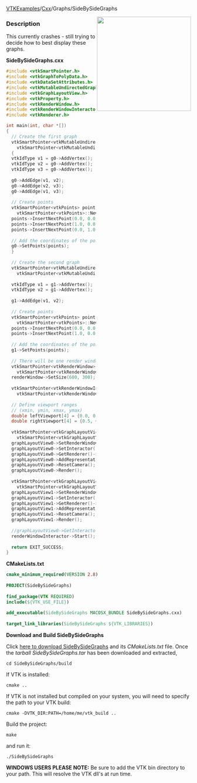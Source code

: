 [VTKExamples](/index/)/[Cxx](/Cxx)/Graphs/SideBySideGraphs

<img align="right" src="https://github.com/lorensen/VTKExamples/blob/gh-pages/Testing/Baseline/Graphs/TestSideBySideGraphs.png?raw=true" width="256" />

### Description
This currently crashes - still trying to decide how to best display these graphs.

**SideBySideGraphs.cxx**
```c++
#include <vtkSmartPointer.h>
#include <vtkGraphToPolyData.h>
#include <vtkDataSetAttributes.h>
#include <vtkMutableUndirectedGraph.h>
#include <vtkGraphLayoutView.h>
#include <vtkProperty.h>
#include <vtkRenderWindow.h>
#include <vtkRenderWindowInteractor.h>
#include <vtkRenderer.h>

int main(int, char *[])
{
  // Create the first graph
  vtkSmartPointer<vtkMutableUndirectedGraph> g0 = 
    vtkSmartPointer<vtkMutableUndirectedGraph>::New();
  {
  vtkIdType v1 = g0->AddVertex();
  vtkIdType v2 = g0->AddVertex();
  vtkIdType v3 = g0->AddVertex();
 
  g0->AddEdge(v1, v2);
  g0->AddEdge(v2, v3);
  g0->AddEdge(v1, v3);
  
  // Create points
  vtkSmartPointer<vtkPoints> points = 
    vtkSmartPointer<vtkPoints>::New();
  points->InsertNextPoint(0.0, 0.0, 0.0);
  points->InsertNextPoint(1.0, 0.0, 0.0);
  points->InsertNextPoint(0.0, 1.0, 0.0);
    
  // Add the coordinates of the points to the graph
  g0->SetPoints(points);
  }
  
  // Create the second graph
  vtkSmartPointer<vtkMutableUndirectedGraph> g1 = 
    vtkSmartPointer<vtkMutableUndirectedGraph>::New();
 
  vtkIdType v1 = g1->AddVertex();
  vtkIdType v2 = g1->AddVertex();
   
  g1->AddEdge(v1, v2);
   
  // Create points
  vtkSmartPointer<vtkPoints> points = 
    vtkSmartPointer<vtkPoints>::New();
  points->InsertNextPoint(0.0, 0.0, 0.0);
  points->InsertNextPoint(1.0, 0.0, 0.0);
      
  // Add the coordinates of the points to the graph
  g1->SetPoints(points);
  
  // There will be one render window
  vtkSmartPointer<vtkRenderWindow> renderWindow = 
    vtkSmartPointer<vtkRenderWindow>::New();
  renderWindow->SetSize(600, 300);
 
  vtkSmartPointer<vtkRenderWindowInteractor> renderWindowInteractor = 
    vtkSmartPointer<vtkRenderWindowInteractor>::New();
  
  // Define viewport ranges
  // (xmin, ymin, xmax, ymax)
  double leftViewport[4] = {0.0, 0.0, 0.5, 1.0};
  double rightViewport[4] = {0.5, 0.0, 1.0, 1.0};
   
  vtkSmartPointer<vtkGraphLayoutView> graphLayoutView0 = 
    vtkSmartPointer<vtkGraphLayoutView>::New();
  graphLayoutView0->SetRenderWindow(renderWindow);
  graphLayoutView0->SetInteractor(renderWindowInteractor);
  graphLayoutView0->GetRenderer()->SetViewport(leftViewport);
  graphLayoutView0->AddRepresentationFromInput(g0);
  graphLayoutView0->ResetCamera();
  graphLayoutView0->Render();
  
  vtkSmartPointer<vtkGraphLayoutView> graphLayoutView1 = 
    vtkSmartPointer<vtkGraphLayoutView>::New();
  graphLayoutView1->SetRenderWindow(renderWindow);
  graphLayoutView1->SetInteractor(renderWindowInteractor);
  graphLayoutView1->GetRenderer()->SetViewport(rightViewport);
  graphLayoutView1->AddRepresentationFromInput(g1);
  graphLayoutView1->ResetCamera();
  graphLayoutView1->Render();
    
  //graphLayoutView0->GetInteractor()->Start();
  renderWindowInteractor->Start();
  
  return EXIT_SUCCESS;
}
```
**CMakeLists.txt**
```cmake
cmake_minimum_required(VERSION 2.8)
 
PROJECT(SideBySideGraphs)
 
find_package(VTK REQUIRED)
include(${VTK_USE_FILE})
 
add_executable(SideBySideGraphs MACOSX_BUNDLE SideBySideGraphs.cxx)
 
target_link_libraries(SideBySideGraphs ${VTK_LIBRARIES})
```

**Download and Build SideBySideGraphs**

Click [here to download SideBySideGraphs](https://github.com/lorensen/VTKWikiExamplesTarballs/raw/master/SideBySideGraphs.tar) and its *CMakeLists.txt* file.
Once the *tarball SideBySideGraphs.tar* has been downloaded and extracted,
```
cd SideBySideGraphs/build 
```
If VTK is installed:
```
cmake ..
```
If VTK is not installed but compiled on your system, you will need to specify the path to your VTK build:
```
cmake -DVTK_DIR:PATH=/home/me/vtk_build ..
```
Build the project:
```
make
```
and run it:
```
./SideBySideGraphs
```
**WINDOWS USERS PLEASE NOTE:** Be sure to add the VTK bin directory to your path. This will resolve the VTK dll's at run time.

